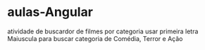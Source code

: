 # aulas-Angular
atividade de buscardor de filmes por categoria
usar primeira letra Maiuscula para buscar
categoria de Comédia, Terror e Ação
